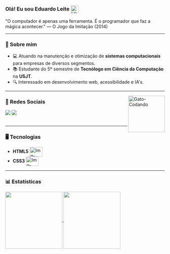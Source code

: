 ### Olá! Eu sou **Eduardo Leite** <img align="center" alt="Hi" height="25" src="https://media.tenor.com/SNL9_xhZl9oAAAAi/waving-hand-joypixels.gif" />

"O computador é apenas uma ferramenta. É o programador que faz a mágica acontecer." — O Jogo da Imitação (2014)

---

### 🚀 Sobre mim
- 💻 Atuando na manutenção e otimização de **sistemas computacionais** para empresas de diversos segmentos.
- 📚 Estudante do 5º semestre de **Tecnólogo em Ciência da Computação** na **USJT**.
- 🔍 Interessado em desenvolvimento web, acessibilidade e IA's.


---

<img align="right" alt="Gato-Codando" height="115"  src="https://media0.giphy.com/media/v1.Y2lkPTc5MGI3NjExN28yN3M5anh1ZzN2d2l6Zm1zYzl2ejd5cWFkNnkydXdoaW1ldjRzcCZlcD12MV9pbnRlcm5hbF9naWZfYnlfaWQmY3Q9Zw/scZPhLqaVOM1qG4lT9/giphy.gif"> 

### 📱 Redes Sociais

<div>
  <a href ="mailto:eduardobussadorileite@gmail.com"><img src="https://img.shields.io/badge/Gmail-D14836?style=for-the-badge&logo=gmail&logoColor=white" target="_blank"></a>
  <a href="https://www.linkedin.com/in/eduardo-leite-746352274/" target="_blank"><img src="https://img.shields.io/badge/-LinkedIn-%230077B5?style=for-the-badge&logo=linkedin&logoColor=white" target="_blank"></a>
</div>
<br>

---

### 🖥️ Tecnologias
- **HTML5** <img align="center" alt="Img-HTML" height="30" width="40" src="https://cdn.jsdelivr.net/gh/devicons/devicon@latest/icons/html5/html5-original.svg"> 
- **CSS3** <img align="center" alt="Img-CSS" height="30" width="40" src="https://cdn.jsdelivr.net/gh/devicons/devicon@latest/icons/css3/css3-original.svg">

---

### 📊 Estatísticas
<a href="https://github.com/anuraghazra/github-readme-stats">
  <img height=180 align="center" src="https://github-readme-stats.vercel.app/api?username=Edbussl&theme=transparent&bg_color=000000,2E0249&title_color=8A2BE2&text_color=D8BFD8&icon_color=BA55D3&border_color=4B0082" />
</a>
<a href="https://github.com/anuraghazra/convoychat">
  <img height=180 align="center" src="https://github-readme-stats.vercel.app/api/top-langs?username=Edbussl&layout=compact&langs_count=8&card_width=300&theme=transparent&bg_color=000000,2E0249&title_color=8A2BE2&text_color=D8BFD8&icon_color=BA55D3&border_color=4B0082" />
</a>
